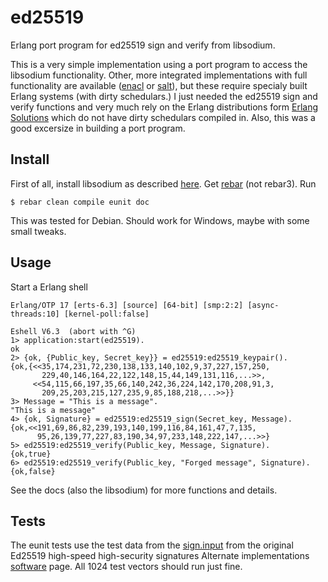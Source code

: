 # ed25519
Erlang port program for ed25519 sign and verify from libsodium.

This is a very simple implementation using a port program to access the libsodium functionality. Other, more integrated implementations with full functionality are available ([enacl](https://github.com/jlouis/enacl) or [salt](https://github.com/freza/salt)), but these require specialy built Erlang systems (with dirty schedulars.) I just needed the ed25519 sign and verify functions and very much rely on the Erlang distributions form [Erlang Solutions](https://www.erlang-solutions.com/downloads) which do not have dirty schedulars compiled in. Also, this was a good excersize in building a port program.

## Install
First of all, install libsodium as described [here](http://doc.libsodium.org/installation/README.html).
Get [rebar](https://github.com/rebar/rebar/wiki) (not rebar3). 
Run
```
$ rebar clean compile eunit doc
```
This was tested for Debian. Should work for Windows, maybe with some small tweaks.

## Usage
Start a Erlang shell
```
Erlang/OTP 17 [erts-6.3] [source] [64-bit] [smp:2:2] [async-threads:10] [kernel-poll:false]

Eshell V6.3  (abort with ^G)
1> application:start(ed25519).
ok
2> {ok, {Public_key, Secret_key}} = ed25519:ed25519_keypair().
{ok,{<<35,174,231,72,230,138,133,140,102,9,37,227,157,250,
       229,40,146,164,22,122,148,15,44,149,131,116,...>>,
     <<54,115,66,197,35,66,140,242,36,224,142,170,208,91,3,
       209,25,203,215,127,235,9,85,188,218,...>>}}
3> Message = "This is a message".                             
"This is a message"
4> {ok, Signature} = ed25519:ed25519_sign(Secret_key, Message).
{ok,<<191,69,86,82,239,193,140,199,116,84,161,47,7,135,
      95,26,139,77,227,83,190,34,97,233,148,222,147,...>>}
5> ed25519:ed25519_verify(Public_key, Message, Signature).
{ok,true}
6> ed25519:ed25519_verify(Public_key, "Forged message", Signature).
{ok,false}

```
See the docs (also the libsodium) for more functions and details. 

## Tests
The eunit tests use the test data from the [sign.input](http://ed25519.cr.yp.to/python/sign.input) from the original Ed25519 high-speed high-security signatures Alternate implementations [software](http://ed25519.cr.yp.to/software.html) page. All 1024 test vectors should run just fine.